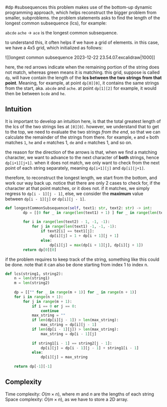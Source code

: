 #dp #subsequences
 this problem makes use of the bottom-up dynamic programming approach, which helps reconstruct the bigger problem from smaller, subproblems. the problem statements asks to find the length of the longest common subsequence (lcs), for example: 

`abcde`
`ache`
-> `ace` is the longest common subsequence. 

to understand this, it often helps if we have a grid of elements. in this case, we have a 4x5 grid, which initialized as follows: 

![[longest common subsequence 2023-12-22 23.54.07.excalidraw|1000]]

here, the red arrows indicate when the remaining portion of the string does not match, whereas green means it is matching. this grid, suppose is called `dp`, will have contain the length of the **lcs between the two strings from that point**. Meaning, for example, at point `dp[0][0]`, it contains the same strings from the start, aka. `abcde` and `ache`. at point `dp[1][2]` for example, it would then be between `bcde` and `he`. 

## Intuition
It is important to develop an intuition here, is that the total greatest length of the lcs of the two strings lies at `[0][0]`. however, we understand that to get to the top, we need to evaluate the two strings *from the end*, so that we can calculate the remainder of the strings from there. for example, `e` and `e` both matches `1`, `he` and `e` matches 1, `de` and `e` matches 1, and so on. 

the reason for the direction of the arrows is that, when we find a matching character, we want to advance to the next character of **both** strings, hence `dp[i+1][j+1]`. when it does not match, we only want to check from the next point of each string separately, meaning `dp[i+1][j]` and `dp[i][j+1]`. 

therefore, to reconstruct the longest length, we start from the bottom, and work our way back up. notice that there are only 2 cases to check for, if the character at that point matches, or it does not. if it matches, we simply regress to `dp[i - 1][j - 1]`, else, we consider the **maximum** value between `dp[i - 1][j]` or `dp[i][j - 1]`. 


```python
def longestCommonSubsequence(self, text1: str, text2: str) -> int:
        dp = [[0 for _ in range(len(text1) + 1) ] for _ in range(len(text2) + 1)]
        
        for i in range(len(text2) - 1, -1, -1):
            for j in range(len(text1) -1, -1, -1):
                if text2[i] == text1[j]:
                    dp[i][j] = 1 + dp[i + 1][j + 1]
                else:
                    dp[i][j] = max(dp[i + 1][j], dp[i][j + 1])
        return dp[0][0]
```

if the problem requires to keep track of the string, something like this could be done. note that it can also be done starting from index 1 to index n.
```python
def lcs(string1, string2):
    n = len(string1)
    m = len(string2)
    
    dp = [["" for _ in range(m + 1)] for _ in range(n + 1)]
    for i in range(n + 1):
        for j in range(m + 1):
            if i == 0 or j == 0:
                continue
            max_string = ""
            if len(dp[i][j - 1]) > len(max_string):
                max_string = dp[i][j - 1]
            if len(dp[i - 1][j]) > len(max_string):
                max_string = dp[i - 1][j]
            
            if string1[i - 1] == string2[j - 1]:
                dp[i][j] = dp[i - 1][j - 1] + string1[i - 1]
            else:
                dp[i][j] = max_string
    
    return dp[-1][-1]
```
## Complexity
Time complexity: $O(m \times n)$, where $m$ and $n$ are the lengths of each string
Space complexity: $O(m \times n)$, as we have to store a 2D array.